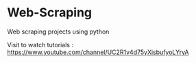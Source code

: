 # Web-Scraping
Web scraping projects using python

Visit to watch tutorials : https://www.youtube.com/channel/UC2R1v4d75yXisbufyoLYryA
